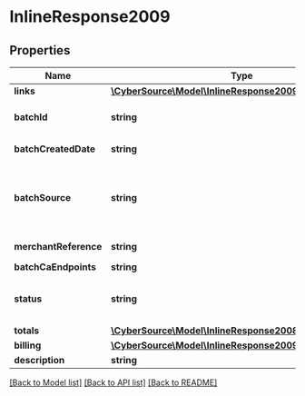 # InlineResponse2009

## Properties
Name | Type | Description | Notes
------------ | ------------- | ------------- | -------------
**links** | [**\CyberSource\Model\InlineResponse2009Links**](InlineResponse2009Links.md) |  | [optional] 
**batchId** | **string** | Unique identification number assigned to the submitted request. | [optional] 
**batchCreatedDate** | **string** | ISO-8601 format: yyyy-MM-ddTHH:mm:ssZ | [optional] 
**batchSource** | **string** | Valid Values:   * SCHEDULER   * TOKEN_API   * CREDIT_CARD_FILE_UPLOAD   * AMEX_REGSITRY   * AMEX_REGISTRY_API   * AMEX_MAINTENANCE | [optional] 
**merchantReference** | **string** | Reference used by merchant to identify batch. | [optional] 
**batchCaEndpoints** | **string** |  | [optional] 
**status** | **string** | Valid Values:   * REJECTED   * RECEIVED   * VALIDATED   * DECLINED   * PROCESSING   * COMPLETED | [optional] 
**totals** | [**\CyberSource\Model\InlineResponse2008EmbeddedTotals**](InlineResponse2008EmbeddedTotals.md) |  | [optional] 
**billing** | [**\CyberSource\Model\InlineResponse2009Billing**](InlineResponse2009Billing.md) |  | [optional] 
**description** | **string** |  | [optional] 

[[Back to Model list]](../README.md#documentation-for-models) [[Back to API list]](../README.md#documentation-for-api-endpoints) [[Back to README]](../README.md)


